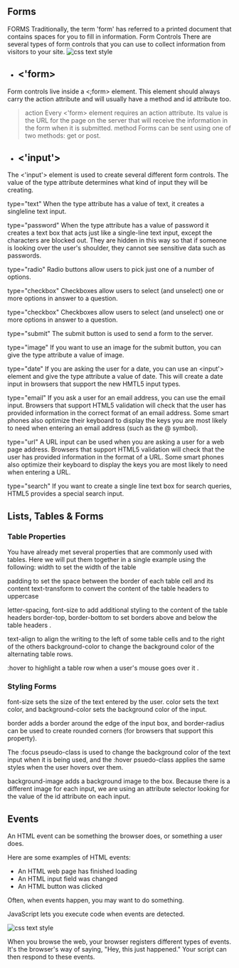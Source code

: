 ## Forms
 FORMS
Traditionally, the term 'form' has referred
to a printed document that contains
spaces for you to fill in information.
Form Controls 
There are several types of form controls that
you can use to collect information from visitors
to your site.
![css text style](https://img.brainkart.com/extra3/R1MVwxg.jpg)
 + ## <'form>
Form controls live inside a
<;form> element. This element
should always carry the action
attribute and will usually have a
method and id attribute too.
> action
Every <'form> element requires
an action attribute. Its value
is the URL for the page on the
server that will receive the
information in the form when it
is submitted.
> method
Forms can be sent using one of
two methods: get or post.
+ ## <'input'>
The <'input'> element is used
to create several different form
controls. The value of the type
attribute determines what kind
of input they will be creating.

type="text"
When the type attribute has a
value of text, it creates a singleline
text input.

type="password"
When the type attribute has
a value of password it creates
a text box that acts just like a
single-line text input, except
the characters are blocked out.
They are hidden in this way so
that if someone is looking over
the user's shoulder, they cannot
see sensitive data such as
passwords.

type="radio"
Radio buttons allow users to pick
just one of a number of options.


type="checkbox"
Checkboxes allow users to select
(and unselect) one or more
options in answer to a question.

type="checkbox"
Checkboxes allow users to select
(and unselect) one or more
options in answer to a question.

type="submit"
The submit button is used to
send a form to the server.

type="image"
If you want to use an image for
the submit button, you can give
the type attribute a value of
image.

type="date"
If you are asking the user for a
date, you can use an <input'>
element and give the type
attribute a value of date.
This will create a date input in
browsers that support the new
HMTL5 input types.

type="email"
If you ask a user for an email
address, you can use the email
input. Browsers that support
HTML5 validation will check
that the user has provided
information in the correct format
of an email address. Some smart
phones also optimize their
keyboard to display the keys you
are most likely to need when
entering an email address (such
as the @ symbol).

type="url"
A URL input can be used when
you are asking a user for a web
page address. Browsers that
support HTML5 validation will
check that the user has provided
information in the format of
a URL. Some smart phones
also optimize their keyboard to
display the keys you are most
likely to need when entering a
URL.

type="search"
If you want to create a single
line text box for search queries,
HTML5 provides a special
search input.

## Lists, Tables & Forms
###  Table Properties

You have already met several
properties that are commonly
used with tables. Here we will
put them together in a single
example using the following:
width to set the width of the
table

padding to set the space
between the border of each table
cell and its content
text-transform to convert the
content of the table headers to
uppercase

letter-spacing, font-size
to add additional styling to the
content of the table headers
border-top, border-bottom
to set borders above and below
the table headers .

text-align to align the writing
to the left of some table cells and
to the right of the others
background-color to change
the background color of the
alternating table rows. 

:hover to highlight a table row
when a user's mouse goes over it .

### Styling Forms
font-size sets the size of the
text entered by the user.
color sets the text color, and
background-color sets the
background color of the input.

border adds a border around
the edge of the input box, and
border-radius can be used
to create rounded corners (for
browsers that support this
property).

The :focus pseudo-class is
used to change the background
color of the text input when it
is being used, and the :hover
psuedo-class applies the same
styles when the user hovers over
them.

background-image adds a
background image to the box.
Because there is a different
image for each input, we are
using an attribute selector
looking for the value of the id
attribute on each input.

## Events
An HTML event can be something the browser does, or something a user does.

Here are some examples of HTML events:

   + An HTML web page has finished loading
   + An HTML input field was changed
   + An HTML button was clicked

Often, when events happen, you may want to do something.

JavaScript lets you execute code when events are detected.

![css text style](https://d2h0cx97tjks2p.cloudfront.net/blogs/wp-content/uploads/sites/2/2019/07/JavaScript-Event-Types.jpg)

When you browse the web, your browser registers different
types of events. It's the browser's way of saying, "Hey, this
just happened." Your script can then respond to these events.